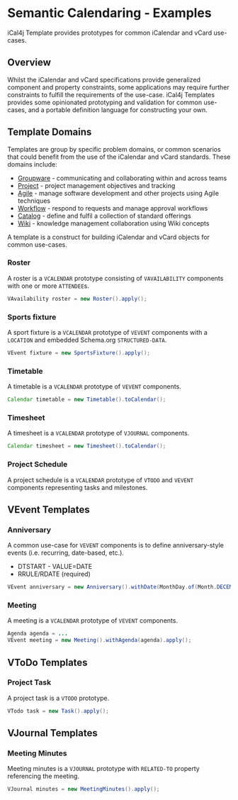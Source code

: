 # Semantic Calendaring - Examples

iCal4j Template provides prototypes for common iCalendar and vCard use-cases.

## Overview

Whilst the iCalendar and vCard specifications provide generalized component and property constraints, some applications
may require further constraints to fulfill the requirements of the use-case. iCal4j Templates provides some
opinionated prototyping and validation for common use-cases, and a portable definition language for constructing
your own.

## Template Domains

Templates are group by specific problem domains, or common scenarios that could benefit from the use of the
iCalendar and vCard standards. These domains include:

* [Groupware](groupware) - communicating and collaborating within and across teams
* [Project](project) - project management objectives and tracking
* [Agile](agile) - manage software development and other projects using Agile techniques
* [Workflow](workflow) - respond to requests and manage approval workflows
* [Catalog](catalog) - define and fulfil a collection of standard offerings
* [Wiki](wiki) - knowledge management collaboration using Wiki concepts

A template is a construct for building iCalendar and vCard objects for common use-cases.

### Roster

A roster is a `VCALENDAR` prototype consisting of `VAVAILABILITY` components with one or more `ATTENDEE`s.

```java
VAvailability roster = new Roster().apply();
```

### Sports fixture

A sport fixture is a `VCALENDAR` prototype of `VEVENT` components with a `LOCATION` and embedded Schema.org
`STRUCTURED-DATA`.

```java
VEvent fixture = new SportsFixture().apply();
```

### Timetable

A timetable is a `VCALENDAR` prototype of `VEVENT` components.

```java
Calendar timetable = new Timetable().toCalendar();
```

### Timesheet

A timesheet is a `VCALENDAR` prototype of `VJOURNAL` components.

```java
Calendar timesheet = new Timesheet().toCalendar();
```

### Project Schedule

A project schedule is a `VCALENDAR` prototype of `VTODO` and `VEVENT` components representing tasks and
milestones.


## VEvent Templates

### Anniversary

A common use-case for `VEVENT` components is to define anniversary-style events (i.e. recurring, date-based, 
etc.).

* DTSTART - VALUE=DATE
* RRULE/RDATE (required)

```java
VEvent anniversary = new Anniversary().withDate(MonthDay.of(Month.DECEMBER, 25)).apply();
```

### Meeting

A meeting is a `VCALENDAR` prototype of `VEVENT` components.

```java
Agenda agenda = ...
VEvent meeting = new Meeting().withAgenda(agenda).apply();
```


## VToDo Templates

### Project Task

A project task is a `VTODO` prototype.

```java
VTodo task = new Task().apply();
```


## VJournal Templates

### Meeting Minutes

Meeting minutes is a `VJOURNAL` prototype with `RELATED-TO` property referencing the meeting.

```java
VJournal minutes = new MeetingMinutes().apply();
```
